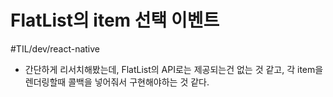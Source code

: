 # FlatList의 item 선택 이벤트
#TIL/dev/react-native

- 간단하게 리서치해봤는데, FlatList의 API로는 제공되는건 없는 것 같고, 각 item을 렌더링할때 콜백을 넣어줘서 구현해야하는 것 같다.